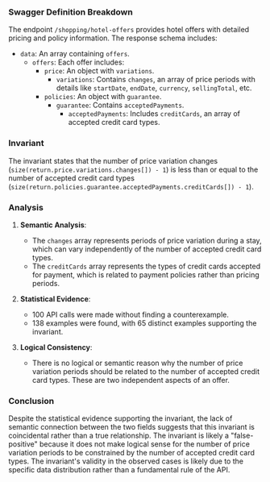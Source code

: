 ### Swagger Definition Breakdown

The endpoint `/shopping/hotel-offers` provides hotel offers with detailed pricing and policy information. The response schema includes:
- `data`: An array containing `offers`.
  - `offers`: Each offer includes:
    - `price`: An object with `variations`.
      - `variations`: Contains `changes`, an array of price periods with details like `startDate`, `endDate`, `currency`, `sellingTotal`, etc.
    - `policies`: An object with `guarantee`.
      - `guarantee`: Contains `acceptedPayments`.
        - `acceptedPayments`: Includes `creditCards`, an array of accepted credit card types.

### Invariant

The invariant states that the number of price variation changes (`size(return.price.variations.changes[]) - 1`) is less than or equal to the number of accepted credit card types (`size(return.policies.guarantee.acceptedPayments.creditCards[]) - 1`).

### Analysis

1. **Semantic Analysis**:
   - The `changes` array represents periods of price variation during a stay, which can vary independently of the number of accepted credit card types.
   - The `creditCards` array represents the types of credit cards accepted for payment, which is related to payment policies rather than pricing periods.

2. **Statistical Evidence**:
   - 100 API calls were made without finding a counterexample.
   - 138 examples were found, with 65 distinct examples supporting the invariant.

3. **Logical Consistency**:
   - There is no logical or semantic reason why the number of price variation periods should be related to the number of accepted credit card types. These are two independent aspects of an offer.

### Conclusion

Despite the statistical evidence supporting the invariant, the lack of semantic connection between the two fields suggests that this invariant is coincidental rather than a true relationship. The invariant is likely a "false-positive" because it does not make logical sense for the number of price variation periods to be constrained by the number of accepted credit card types. The invariant's validity in the observed cases is likely due to the specific data distribution rather than a fundamental rule of the API.
